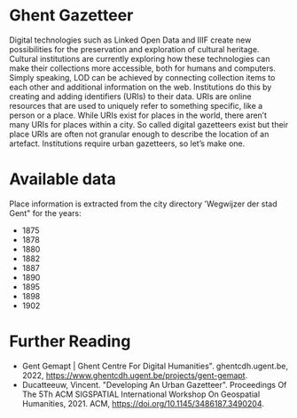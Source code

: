 # Ghent Gazetteer
Digital technologies such as Linked Open Data and IIIF create new possibilities for the preservation and exploration of cultural heritage. Cultural institutions are currently exploring how these technologies can make their collections more accessible, both for humans and computers. Simply speaking, LOD can be achieved by connecting collection items to each other and additional information on the web. Institutions do this by creating and adding identifiers (URIs) to their data. URIs are online resources that are used to uniquely refer to something specific, like a person or a place. While URIs exist for places in the world, there aren’t many URIs for places within a city. So called digital gazetteers exist but their place URIs are often not granular enough to describe the location of an artefact. Institutions require urban gazetteers, so let’s make one.

# Available data

Place information is extracted from the city directory 'Wegwijzer der stad Gent" for the years:
- 1875
- 1878
- 1880
- 1882
- 1887
- 1890
- 1895
- 1898
- 1902

# Further Reading
- Gent Gemapt | Ghent Centre For Digital Humanities". ghentcdh.ugent.be, 2022, https://www.ghentcdh.ugent.be/projects/gent-gemapt.
- Ducatteeuw, Vincent. "Developing An Urban Gazetteer". Proceedings Of The 5Th ACM SIGSPATIAL International Workshop On Geospatial Humanities, 2021. ACM, https://doi.org/10.1145/3486187.3490204.
